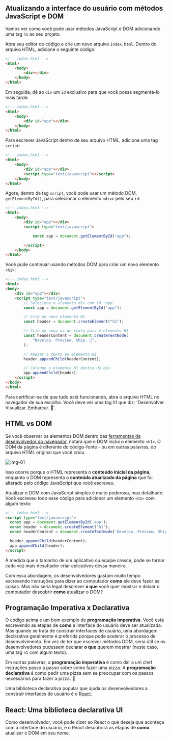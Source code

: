 ## **Atualizando a interface do usuário com métodos JavaScript e DOM**

Vamos ver como você pode usar métodos JavaScript e DOM adicionando uma tag `h1` ao seu projeto.

Abra seu editor de código e crie um novo arquivo `index.html`. Dentro do arquivo HTML, adicione o seguinte código:

```HTML
<!-- index.html -->
<html>
    <body>
        <div></div>
    </body>
</html>
```

Em seguida, dê ao `div` um `id` exclusivo para que você possa segmentá-lo mais tarde.

```HTML
<!-- index.html -->
<html>
    <body>
        <div id="app"></div>
    </body>
</html>
```

Para escrever JavaScript dentro de seu arquivo HTML, adicione uma tag `script`:

```HTML
<!-- index.html -->
<html>
    <body>
        <div id="app"></div>
        <script type="text/javascript"></script>
    </body>
</html>
```

Agora, dentro da tag `script`, você pode usar um método DOM, `getElementById()`, para selecionar o elemento `<div>` pelo seu `id`:

```HTML
<!-- index.html -->
<html>
    <body>
        <div id="app"></div>
        <script type="text/javascript">

            const app = document.getElementById("app");

        </script>
    </body>
</html>
```

Você pode continuar usando métodos DOM para criar um novo elemento `<h1>`:

```HTML
<!-- index.html -->
<html>
<body>
    <div id="app"></div>
    <script type="text/javascript">
        // Selecione o elemento div com id 'app'
        const app = document.getElementById("app");

        // Crie um novo elemento H1
        const header = document.createElement("h1");

        // Crie um novo nó de texto para o elemento H1
        const headerContent = document.createTextNode(
            "Develop. Preview. Ship. 🚀",
        );

        // Anexar o texto ao elemento H1
        header.appendChild(headerContent);

        // Coloque o elemento H1 dentro da div
        app.appendChild(header);
    </script>
</body>
</html>
```

Para certificar-se de que tudo está funcionando, abra o arquivo HTML no navegador de sua escolha. Você deve ver uma tag h1 que diz: 'Desenvolver. Visualizar. Embarcar. 🚀'.

## **HTML vs DOM**

Se você observar os elementos DOM dentro das [ferramentas de desenvolvedor do navegador](https://developer.chrome.com/docs/devtools/overview/), notará que o DOM inclui o elemento `<h1>`. O DOM da página é diferente do código-fonte - ou em outras palavras, do arquivo HTML original que você criou.

![img-01](https://nextjs.org/static/images/learn/foundations/source-code.png)

Isso ocorre porque o HTML representa o **conteúdo inicial da página**, enquanto o DOM representa o **conteúdo atualizado da página** que foi alterado pelo código JavaScript que você escreveu.

Atualizar o DOM com JavaScript simples é muito poderoso, mas detalhado. Você escreveu todo esse código para adicionar um elemento `<h1>` com algum texto:

```HTML
<!-- index.html -->
<script type="text/javascript">
  const app = document.getElementById('app');
  const header = document.createElement('h1');
  const headerContent = document.createTextNode('Develop. Preview. Ship. 🚀');

  header.appendChild(headerContent);
  app.appendChild(header);
</script>
```

À medida que o tamanho de um aplicativo ou equipe cresce, pode se tornar cada vez mais desafiador criar aplicativos dessa maneira.

Com essa abordagem, os desenvolvedores gastam muito tempo escrevendo instruções para dizer ao computador **como** ele deve fazer as coisas. Mas não seria legal descrever **o que** você quer mostrar e deixar o computador descobrir **como** atualizar o DOM?

## **Programação Imperativa x Declarativa**

O código acima é um bom exemplo de **programação imperativa**. Você está escrevendo as etapas de **como** a interface do usuário deve ser atualizada. Mas quando se trata de construir interfaces de usuário, uma abordagem declarativa geralmente é preferida porque pode acelerar o processo de desenvolvimento. Em vez de ter que escrever métodos DOM, seria útil se os desenvolvedores pudessem declarar **o que** querem mostrar (neste caso, uma tag `h1` com algum texto).

Em outras palavras, a **programação imperativa** é como dar a um chef instruções passo a passo sobre como fazer uma pizza. A **programação declarativa** é como pedir uma pizza sem se preocupar com os passos necessários para fazer a pizza. 🍕

Uma biblioteca declarativa popular que ajuda os desenvolvedores a construir interfaces de usuário é o [React](https://beta.reactjs.org/).

## **React: Uma biblioteca declarativa UI**

Como desenvolvedor, você pode dizer ao React o que deseja que aconteça com a interface do usuário, e o React descobrirá as etapas de **como** atualizar o DOM em seu nome.
